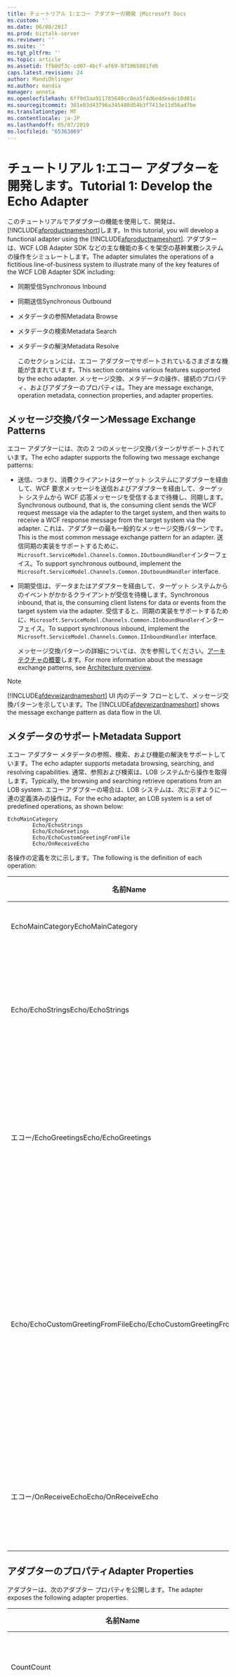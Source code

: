 ```yaml
---
title: チュートリアル 1:エコー アダプターの開発 |Microsoft Docs
ms.custom: ''
ms.date: 06/08/2017
ms.prod: biztalk-server
ms.reviewer: ''
ms.suite: ''
ms.tgt_pltfrm: ''
ms.topic: article
ms.assetid: ffb0df3c-cd07-4bcf-af69-971065081fd6
caps.latest.revision: 24
author: MandiOhlinger
ms.author: mandia
manager: anneta
ms.openlocfilehash: 6ff9d3aa911785640cc0ea5f4d6e4deedc10d81c
ms.sourcegitcommit: 381e83d43796a345488d54b3f7413e11d56ad7be
ms.translationtype: MT
ms.contentlocale: ja-JP
ms.lasthandoff: 05/07/2019
ms.locfileid: "65363069"
---
```

# <a name="tutorial-1-develop-the-echo-adapter"></a><span data-ttu-id="7d91d-102">チュートリアル 1:エコー アダプターを開発します。</span><span class="sxs-lookup"><span data-stu-id="7d91d-102">Tutorial 1: Develop the Echo Adapter</span></span>
<span data-ttu-id="7d91d-103">このチュートリアルでアダプターの機能を使用して、開発は、[!INCLUDE[afproductnameshort](../../includes/afproductnameshort-md.md)]します。</span><span class="sxs-lookup"><span data-stu-id="7d91d-103">In this tutorial, you will develop a functional adapter using the [!INCLUDE[afproductnameshort](../../includes/afproductnameshort-md.md)].</span></span> <span data-ttu-id="7d91d-104">アダプターは、WCF LOB Adapter SDK などの主な機能の多くを架空の基幹業務システムの操作をシミュレートします。</span><span class="sxs-lookup"><span data-stu-id="7d91d-104">The adapter simulates the operations of a fictitious line-of-business system to illustrate many of the key features of the WCF LOB Adapter SDK including:</span></span>  

- <span data-ttu-id="7d91d-105">同期受信</span><span class="sxs-lookup"><span data-stu-id="7d91d-105">Synchronous Inbound</span></span>  

- <span data-ttu-id="7d91d-106">同期送信</span><span class="sxs-lookup"><span data-stu-id="7d91d-106">Synchronous Outbound</span></span>  

- <span data-ttu-id="7d91d-107">メタデータの参照</span><span class="sxs-lookup"><span data-stu-id="7d91d-107">Metadata Browse</span></span>  

- <span data-ttu-id="7d91d-108">メタデータの検索</span><span class="sxs-lookup"><span data-stu-id="7d91d-108">Metadata Search</span></span>  

- <span data-ttu-id="7d91d-109">メタデータの解決</span><span class="sxs-lookup"><span data-stu-id="7d91d-109">Metadata Resolve</span></span>  

  <span data-ttu-id="7d91d-110">このセクションには、エコー アダプターでサポートされているさまざまな機能が含まれています。</span><span class="sxs-lookup"><span data-stu-id="7d91d-110">This section contains various features supported by the echo adapter.</span></span> <span data-ttu-id="7d91d-111">メッセージ交換、メタデータの操作、接続のプロパティ、およびアダプターのプロパティは。</span><span class="sxs-lookup"><span data-stu-id="7d91d-111">They are message exchange, operation metadata, connection properties, and adapter properties.</span></span>  

## <a name="message-exchange-patterns"></a><span data-ttu-id="7d91d-112">メッセージ交換パターン</span><span class="sxs-lookup"><span data-stu-id="7d91d-112">Message Exchange Patterns</span></span>  
 <span data-ttu-id="7d91d-113">エコー アダプターには、次の 2 つのメッセージ交換パターンがサポートされています。</span><span class="sxs-lookup"><span data-stu-id="7d91d-113">The echo adapter supports the following two message exchange patterns:</span></span>  

- <span data-ttu-id="7d91d-114">送信、つまり、消費クライアントはターゲット システムにアダプターを経由して、WCF 要求メッセージを送信およびアダプターを経由して、ターゲット システムから WCF 応答メッセージを受信するまで待機し、同期します。</span><span class="sxs-lookup"><span data-stu-id="7d91d-114">Synchronous outbound, that is, the consuming client sends the WCF request message via the adapter to the target system, and then waits to receive a WCF response message from the target system via the adapter.</span></span> <span data-ttu-id="7d91d-115">これは、アダプターの最も一般的なメッセージ交換パターンです。</span><span class="sxs-lookup"><span data-stu-id="7d91d-115">This is the most common message exchange pattern for an adapter.</span></span> <span data-ttu-id="7d91d-116">送信同期の実装をサポートするために、`Microsoft.ServiceModel.Channels.Common.IOutboundHandler`インターフェイス。</span><span class="sxs-lookup"><span data-stu-id="7d91d-116">To support synchronous outbound, implement the  `Microsoft.ServiceModel.Channels.Common.IOutboundHandler` interface.</span></span>  

- <span data-ttu-id="7d91d-117">同期受信は、データまたはアダプターを経由して、ターゲット システムからのイベントがかかるクライアントが受信を待機します。</span><span class="sxs-lookup"><span data-stu-id="7d91d-117">Synchronous inbound, that is, the consuming client listens for data or events from the target system via the adapter.</span></span> <span data-ttu-id="7d91d-118">受信すると、同期の実装をサポートするために、`Microsoft.ServiceModel.Channels.Common.IInboundHandler`インターフェイス。</span><span class="sxs-lookup"><span data-stu-id="7d91d-118">To support synchronous inbound, implement the  `Microsoft.ServiceModel.Channels.Common.IInboundHandler` interface.</span></span>  

  <span data-ttu-id="7d91d-119">メッセージ交換パターンの詳細については、次を参照してください。[アーキテクチャの概要](architecture-overview-of-the-wcf-lob-adapter-sdk.md)します。</span><span class="sxs-lookup"><span data-stu-id="7d91d-119">For more information about the message exchange patterns, see [Architecture overview](architecture-overview-of-the-wcf-lob-adapter-sdk.md).</span></span>  

> [!NOTE]
>  <span data-ttu-id="7d91d-120">[!INCLUDE[afdevwizardnameshort](../../includes/afdevwizardnameshort-md.md)] UI 内のデータ フローとして、メッセージ交換パターンを示しています。</span><span class="sxs-lookup"><span data-stu-id="7d91d-120">The [!INCLUDE[afdevwizardnameshort](../../includes/afdevwizardnameshort-md.md)] shows the message exchange pattern as data flow in the UI.</span></span>  

## <a name="metadata-support"></a><span data-ttu-id="7d91d-121">メタデータのサポート</span><span class="sxs-lookup"><span data-stu-id="7d91d-121">Metadata Support</span></span>  
 <span data-ttu-id="7d91d-122">エコー アダプター メタデータの参照、検索、および機能の解決をサポートしています。</span><span class="sxs-lookup"><span data-stu-id="7d91d-122">The echo adapter supports metadata browsing, searching, and resolving capabilities.</span></span> <span data-ttu-id="7d91d-123">通常、参照および検索は、LOB システムから操作を取得します。</span><span class="sxs-lookup"><span data-stu-id="7d91d-123">Typically, the browsing and searching retrieve operations from an LOB system.</span></span> <span data-ttu-id="7d91d-124">エコー アダプターの場合は、LOB システムは、次に示すように一連の定義済みの操作は。</span><span class="sxs-lookup"><span data-stu-id="7d91d-124">For the echo adapter, an LOB system is a set of predefined operations, as shown below:</span></span>  

```  
EchoMainCategory  
        Echo/EchoStrings  
        Echo/EchoGreetings  
        Echo/EchoCustomGreetingFromFile  
        Echo/OnReceiveEcho  
```  

 <span data-ttu-id="7d91d-125">各操作の定義を次に示します。</span><span class="sxs-lookup"><span data-stu-id="7d91d-125">The following is the definition of each operation:</span></span>  

|<span data-ttu-id="7d91d-126">**名前**</span><span class="sxs-lookup"><span data-stu-id="7d91d-126">**Name**</span></span>|<span data-ttu-id="7d91d-127">**操作の定義**</span><span class="sxs-lookup"><span data-stu-id="7d91d-127">**Operation Definition**</span></span>|<span data-ttu-id="7d91d-128">**[説明]**</span><span class="sxs-lookup"><span data-stu-id="7d91d-128">**Description**</span></span>|<span data-ttu-id="7d91d-129">**[方向]**</span><span class="sxs-lookup"><span data-stu-id="7d91d-129">**Direction**</span></span>|  
|--------------|------------------------------|---------------------|-------------------|  
|<span data-ttu-id="7d91d-130">EchoMainCategory</span><span class="sxs-lookup"><span data-stu-id="7d91d-130">EchoMainCategory</span></span>|<span data-ttu-id="7d91d-131">カテゴリ</span><span class="sxs-lookup"><span data-stu-id="7d91d-131">Category</span></span>|<span data-ttu-id="7d91d-132">操作を分類します。</span><span class="sxs-lookup"><span data-stu-id="7d91d-132">Categorizes the operations.</span></span>|<span data-ttu-id="7d91d-133">なし</span><span class="sxs-lookup"><span data-stu-id="7d91d-133">N/A</span></span>|  
|<span data-ttu-id="7d91d-134">Echo/EchoStrings</span><span class="sxs-lookup"><span data-stu-id="7d91d-134">Echo/EchoStrings</span></span>|<span data-ttu-id="7d91d-135">string[] EchoStrings(string data)</span><span class="sxs-lookup"><span data-stu-id="7d91d-135">string[] EchoStrings(string data)</span></span>|<span data-ttu-id="7d91d-136">受信文字列は、呼び出し元のクライアントに指定された回数をエコーします。</span><span class="sxs-lookup"><span data-stu-id="7d91d-136">Echoes the incoming string a specified number of times to the calling client.</span></span>|<span data-ttu-id="7d91d-137">送信</span><span class="sxs-lookup"><span data-stu-id="7d91d-137">Outbound</span></span>|  
|<span data-ttu-id="7d91d-138">エコー/EchoGreetings</span><span class="sxs-lookup"><span data-stu-id="7d91d-138">Echo/EchoGreetings</span></span>|<span data-ttu-id="7d91d-139">EchoGreetings(Greeting greeting) のあいさつ</span><span class="sxs-lookup"><span data-stu-id="7d91d-139">Greeting[] EchoGreetings(Greeting greeting)</span></span>|<span data-ttu-id="7d91d-140">受信応答メッセージ オブジェクト、呼び出し元のクライアントに指定された回数をエコーします。</span><span class="sxs-lookup"><span data-stu-id="7d91d-140">Echoes the incoming Greeting object a specified number of times to the calling client.</span></span>|<span data-ttu-id="7d91d-141">送信</span><span class="sxs-lookup"><span data-stu-id="7d91d-141">Outbound</span></span>|  
|<span data-ttu-id="7d91d-142">Echo/EchoCustomGreetingFromFile</span><span class="sxs-lookup"><span data-stu-id="7d91d-142">Echo/EchoCustomGreetingFromFile</span></span>|<span data-ttu-id="7d91d-143">CustomGreeting EchoCustomGreetingFromFile(Uri greetingInstancePath)</span><span class="sxs-lookup"><span data-stu-id="7d91d-143">CustomGreeting EchoCustomGreetingFromFile(Uri greetingInstancePath)</span></span>|<span data-ttu-id="7d91d-144">ファイルからそのインスタンスを参照して、応答メッセージ オブジェクトをエコーします。</span><span class="sxs-lookup"><span data-stu-id="7d91d-144">Echoes the Greeting object by reading its instance from a file.</span></span> <span data-ttu-id="7d91d-145">応答メッセージ オブジェクトのメタデータは、定義済みの XSD ファイルから取得されます。</span><span class="sxs-lookup"><span data-stu-id="7d91d-145">The Greeting object's metadata is obtained from a predefined XSD file.</span></span>|<span data-ttu-id="7d91d-146">送信</span><span class="sxs-lookup"><span data-stu-id="7d91d-146">Outbound</span></span>|  
|<span data-ttu-id="7d91d-147">エコー/OnReceiveEcho</span><span class="sxs-lookup"><span data-stu-id="7d91d-147">Echo/OnReceiveEcho</span></span>|<span data-ttu-id="7d91d-148">OnReceiveEcho (Uri パス、時間の長いコンテンツ) を無効にします。</span><span class="sxs-lookup"><span data-stu-id="7d91d-148">void OnReceiveEcho(Uri path, long content)</span></span>|<span data-ttu-id="7d91d-149">指定したフォルダーにドロップしたファイルの長さと場所をエコーします。</span><span class="sxs-lookup"><span data-stu-id="7d91d-149">Echoes the location and length of a file dropped in the specified folder.</span></span>|<span data-ttu-id="7d91d-150">受信</span><span class="sxs-lookup"><span data-stu-id="7d91d-150">Inbound</span></span>|  

## <a name="adapter-properties"></a><span data-ttu-id="7d91d-151">アダプターのプロパティ</span><span class="sxs-lookup"><span data-stu-id="7d91d-151">Adapter Properties</span></span>  
 <span data-ttu-id="7d91d-152">アダプターは、次のアダプター プロパティを公開します。</span><span class="sxs-lookup"><span data-stu-id="7d91d-152">The adapter exposes the following adapter properties.</span></span>  


|            <span data-ttu-id="7d91d-153">**名前**</span><span class="sxs-lookup"><span data-stu-id="7d91d-153">**Name**</span></span>            | <span data-ttu-id="7d91d-154">**カテゴリ**</span><span class="sxs-lookup"><span data-stu-id="7d91d-154">**Category**</span></span> | <span data-ttu-id="7d91d-155">**[データ型]**</span><span class="sxs-lookup"><span data-stu-id="7d91d-155">**Data Type**</span></span>  |                                                                                                              <span data-ttu-id="7d91d-156">**[説明]**</span><span class="sxs-lookup"><span data-stu-id="7d91d-156">**Description**</span></span>                                                                                                               |
|--------------------------------|--------------|----------------|--------------------------------------------------------------------------------------------------------------------------------------------------------------------------------------------------------------------------------------------|
|             <span data-ttu-id="7d91d-157">Count</span><span class="sxs-lookup"><span data-stu-id="7d91d-157">Count</span></span>              |     <span data-ttu-id="7d91d-158">その他</span><span class="sxs-lookup"><span data-stu-id="7d91d-158">Misc</span></span>     |  <span data-ttu-id="7d91d-159">System.Int32</span><span class="sxs-lookup"><span data-stu-id="7d91d-159">System.Int32</span></span>  |                                                                    <span data-ttu-id="7d91d-160">呼び出し元のクライアントへの入力を指定した回数をエコーするために使用します。</span><span class="sxs-lookup"><span data-stu-id="7d91d-160">Used to echo the input the specified number of times to the calling client.</span></span><br /><br /> <span data-ttu-id="7d91d-161">既定 = 5</span><span class="sxs-lookup"><span data-stu-id="7d91d-161">Default = 5</span></span>                                                                     |
|    <span data-ttu-id="7d91d-162">EnableConnectionPooling</span><span class="sxs-lookup"><span data-stu-id="7d91d-162">EnableConnectionPooling</span></span>     |     <span data-ttu-id="7d91d-163">その他</span><span class="sxs-lookup"><span data-stu-id="7d91d-163">Misc</span></span>     | <span data-ttu-id="7d91d-164">System.Boolean</span><span class="sxs-lookup"><span data-stu-id="7d91d-164">System.Boolean</span></span> | <span data-ttu-id="7d91d-165">有効にするか、アダプターの接続のプールを無効にするために使用します。</span><span class="sxs-lookup"><span data-stu-id="7d91d-165">Used to enable or disable connection pooling for the adapter.</span></span><br /><br /> <span data-ttu-id="7d91d-166">既定値 = true の場合、ランタイム エンジンの接続プールが有効になっていることを意味、[!INCLUDE[afproductnameshort](../../includes/afproductnameshort-md.md)]します。</span><span class="sxs-lookup"><span data-stu-id="7d91d-166">Default = true, meaning that the connection pooling is enabled in runtime engine of the [!INCLUDE[afproductnameshort](../../includes/afproductnameshort-md.md)].</span></span> |
|       <span data-ttu-id="7d91d-167">InboundFileFilter</span><span class="sxs-lookup"><span data-stu-id="7d91d-167">InboundFileFilter</span></span>        |   <span data-ttu-id="7d91d-168">受信</span><span class="sxs-lookup"><span data-stu-id="7d91d-168">Inbound</span></span>    | <span data-ttu-id="7d91d-169">System.String</span><span class="sxs-lookup"><span data-stu-id="7d91d-169">System.String</span></span>  |                                                   <span data-ttu-id="7d91d-170">受信のシナリオでのみ使用され、filesystemwatcher クラスの拡張機能のファイルを監視するために使用します。</span><span class="sxs-lookup"><span data-stu-id="7d91d-170">Used for the inbound scenario only and used by the FileSystemWatcher to monitor the files of the extension.</span></span><br /><br /> <span data-ttu-id="7d91d-171">既定 =\*.txt</span><span class="sxs-lookup"><span data-stu-id="7d91d-171">Default=\*.txt</span></span>                                                   |
| <span data-ttu-id="7d91d-172">InboundFileSystemWatcherFolder</span><span class="sxs-lookup"><span data-stu-id="7d91d-172">InboundFileSystemWatcherFolder</span></span> |   <span data-ttu-id="7d91d-173">受信</span><span class="sxs-lookup"><span data-stu-id="7d91d-173">Inbound</span></span>    | <span data-ttu-id="7d91d-174">System.String</span><span class="sxs-lookup"><span data-stu-id="7d91d-174">System.String</span></span>  |                                        <span data-ttu-id="7d91d-175">アダプターに通知を発生させる FileSystemWatcher のファイルを削除、フォルダーを設定するために使用します。</span><span class="sxs-lookup"><span data-stu-id="7d91d-175">Used to set the folder where the files will be dropped for FileSystemWatcher to raise notification to the adapter.</span></span><br /><br /> <span data-ttu-id="7d91d-176">既定の c:\inbound\watcher を = です。</span><span class="sxs-lookup"><span data-stu-id="7d91d-176">Default = c:\inbound\watcher.</span></span>                                        |

## <a name="connection-properties"></a><span data-ttu-id="7d91d-177">接続プロパティ</span><span class="sxs-lookup"><span data-stu-id="7d91d-177">Connection Properties</span></span>  
 <span data-ttu-id="7d91d-178">エコー アダプターは、次の接続プロパティを公開します。</span><span class="sxs-lookup"><span data-stu-id="7d91d-178">The echo adapter exposes the following connection properties.</span></span>  

|<span data-ttu-id="7d91d-179">**名前**</span><span class="sxs-lookup"><span data-stu-id="7d91d-179">**Name**</span></span>|<span data-ttu-id="7d91d-180">**[データ型]**</span><span class="sxs-lookup"><span data-stu-id="7d91d-180">**Data Type**</span></span>|<span data-ttu-id="7d91d-181">**[説明]**</span><span class="sxs-lookup"><span data-stu-id="7d91d-181">**Description**</span></span>|  
|--------------|-------------------|---------------------|  
|<span data-ttu-id="7d91d-182">アプリケーション</span><span class="sxs-lookup"><span data-stu-id="7d91d-182">Application</span></span>|<span data-ttu-id="7d91d-183">System.String</span><span class="sxs-lookup"><span data-stu-id="7d91d-183">System.String</span></span>|<span data-ttu-id="7d91d-184">LOB システム内でアプリケーションの名前。</span><span class="sxs-lookup"><span data-stu-id="7d91d-184">The application name within the LOB system.</span></span> <span data-ttu-id="7d91d-185">このプロパティは、説明用です。</span><span class="sxs-lookup"><span data-stu-id="7d91d-185">This property is for illustrative purpose.</span></span> <span data-ttu-id="7d91d-186">エコー アダプターは、任意の LOB システムには関与しません。</span><span class="sxs-lookup"><span data-stu-id="7d91d-186">The echo adapter does not involve any LOB system.</span></span><br /><br /> <span data-ttu-id="7d91d-187">既定の lobapplication を =</span><span class="sxs-lookup"><span data-stu-id="7d91d-187">Default = lobapplication</span></span>|  
|<span data-ttu-id="7d91d-188">EnableAuthentication</span><span class="sxs-lookup"><span data-stu-id="7d91d-188">EnableAuthentication</span></span>|<span data-ttu-id="7d91d-189">System.Boolean</span><span class="sxs-lookup"><span data-stu-id="7d91d-189">System.Boolean</span></span>|<span data-ttu-id="7d91d-190">True の場合、アダプターは、クライアント資格情報内のユーザー名フィールドの値が必要です。</span><span class="sxs-lookup"><span data-stu-id="7d91d-190">When true, the adapter expects a value in the username field within the client credentials.</span></span><br /><br /> <span data-ttu-id="7d91d-191">既定値 = false</span><span class="sxs-lookup"><span data-stu-id="7d91d-191">Default = false</span></span>|  
|<span data-ttu-id="7d91d-192">hostname</span><span class="sxs-lookup"><span data-stu-id="7d91d-192">Hostname</span></span>|<span data-ttu-id="7d91d-193">System.String</span><span class="sxs-lookup"><span data-stu-id="7d91d-193">System.String</span></span>|<span data-ttu-id="7d91d-194">LOB システムが存在するサーバーの名前。</span><span class="sxs-lookup"><span data-stu-id="7d91d-194">The server name where an LOB system resides.</span></span> <span data-ttu-id="7d91d-195">このプロパティは、説明用です。</span><span class="sxs-lookup"><span data-stu-id="7d91d-195">This property is for illustrative purpose.</span></span> <span data-ttu-id="7d91d-196">エコー アダプターは、任意の LOB システムには関与しません。</span><span class="sxs-lookup"><span data-stu-id="7d91d-196">The echo adapter does not involve any LOB system.</span></span><br /><br /> <span data-ttu-id="7d91d-197">既定の lobhostname を =</span><span class="sxs-lookup"><span data-stu-id="7d91d-197">Default = lobhostname</span></span>|  

## <a name="interface-implementation"></a><span data-ttu-id="7d91d-198">インターフェイスの実装</span><span class="sxs-lookup"><span data-stu-id="7d91d-198">Interface Implementation</span></span>  
 <span data-ttu-id="7d91d-199">[!INCLUDE[afproductnameshort](../../includes/afproductnameshort-md.md)]アダプターの特定の機能をサポートするために実装する必要があるクラスとインターフェイスのコレクションを定義します。</span><span class="sxs-lookup"><span data-stu-id="7d91d-199">The [!INCLUDE[afproductnameshort](../../includes/afproductnameshort-md.md)] defines a collection of classes and interfaces that must be implemented to support specific features of the adapter.</span></span> <span data-ttu-id="7d91d-200">次の表では、これらのクラスとインターフェイス、その説明、およびそれらを実装する場合について説明します。</span><span class="sxs-lookup"><span data-stu-id="7d91d-200">The following table describes those classes and interfaces, their descriptions, and when to implement them.</span></span>  


|                       <span data-ttu-id="7d91d-201">**クラス/インターフェイス**</span><span class="sxs-lookup"><span data-stu-id="7d91d-201">**Class/Interface**</span></span>                       |                                                                                       <span data-ttu-id="7d91d-202">**いつ実装するには**</span><span class="sxs-lookup"><span data-stu-id="7d91d-202">**When to implement**</span></span>                                                                                        |                                                                                      <span data-ttu-id="7d91d-203">**[説明]**</span><span class="sxs-lookup"><span data-stu-id="7d91d-203">**Description**</span></span>                                                                                       |
|-----------------------------------------------------------------|----------------------------------------------------------------------------------------------------------------------------------------------------------------------------------------------------|--------------------------------------------------------------------------------------------------------------------------------------------------------------------------------------------|
|       <span data-ttu-id="7d91d-204">Microsoft.ServiceModel.Channels.Common.IConnection</span><span class="sxs-lookup"><span data-stu-id="7d91d-204">Microsoft.ServiceModel.Channels.Common.IConnection</span></span>        |                                                                     <span data-ttu-id="7d91d-205">場合は、ターゲット システムへの接続を定義する必要があります。</span><span class="sxs-lookup"><span data-stu-id="7d91d-205">If you need to define the connection to the target system.</span></span>                                                                     |                                                                        <span data-ttu-id="7d91d-206">ターゲット システムへの接続を定義します。</span><span class="sxs-lookup"><span data-stu-id="7d91d-206">Defines the connection to the target system.</span></span>                                                                        |
|    <span data-ttu-id="7d91d-207">Microsoft.ServiceModel.Channels.Common.IConnectionFactory</span><span class="sxs-lookup"><span data-stu-id="7d91d-207">Microsoft.ServiceModel.Channels.Common.IConnectionFactory</span></span>    |                                                                      <span data-ttu-id="7d91d-208">場合は、ターゲット システムへの接続を作成する必要があります。</span><span class="sxs-lookup"><span data-stu-id="7d91d-208">If you need to create a connection to the target system.</span></span>                                                                      |                                                                        <span data-ttu-id="7d91d-209">ターゲット システムへの接続を作成します。</span><span class="sxs-lookup"><span data-stu-id="7d91d-209">Creates the connection to the target system.</span></span>                                                                        |
|      <span data-ttu-id="7d91d-210">Microsoft.ServiceModel.Channels.Common.ConnectionUri</span><span class="sxs-lookup"><span data-stu-id="7d91d-210">Microsoft.ServiceModel.Channels.Common.ConnectionUri</span></span>       | <span data-ttu-id="7d91d-211">接続 Uri を管理する必要があります。 場合、</span><span class="sxs-lookup"><span data-stu-id="7d91d-211">If you need to manage a connection Uri.</span></span><br /><br /> <span data-ttu-id="7d91d-212">内の接続プロパティを分類する必要がある場合、[!INCLUDE[addadapterservrefshort](../../includes/addadapterservrefshort-md.md)]ツール。</span><span class="sxs-lookup"><span data-stu-id="7d91d-212">If you need to categorize connection property within the [!INCLUDE[addadapterservrefshort](../../includes/addadapterservrefshort-md.md)] tool.</span></span> |                                                                      <span data-ttu-id="7d91d-213">ターゲット システムの接続 Uri を管理します。</span><span class="sxs-lookup"><span data-stu-id="7d91d-213">Manages a connection Uri for the target system.</span></span>                                                                       |
| <span data-ttu-id="7d91d-214">Microsoft.ServiceModel.Channels.Common.IMetadataResolverHandler</span><span class="sxs-lookup"><span data-stu-id="7d91d-214">Microsoft.ServiceModel.Channels.Common.IMetadataResolverHandler</span></span> |                                                                       <span data-ttu-id="7d91d-215">アダプターでは、メタデータの解決機能をサポートする必要があります。</span><span class="sxs-lookup"><span data-stu-id="7d91d-215">Your adapter must support metadata resolve capability.</span></span>                                                                       |                                                                           <span data-ttu-id="7d91d-216">操作と型のメタデータを解決します。</span><span class="sxs-lookup"><span data-stu-id="7d91d-216">Resolves operation and type metadata.</span></span>                                                                            |
|  <span data-ttu-id="7d91d-217">Microsoft.ServiceModel.Channels.Common.IMetadataSearchHandler</span><span class="sxs-lookup"><span data-stu-id="7d91d-217">Microsoft.ServiceModel.Channels.Common.IMetadataSearchHandler</span></span>  |                                                                        <span data-ttu-id="7d91d-218">場合は、アダプター メタデータの検索機能をサポートしています。</span><span class="sxs-lookup"><span data-stu-id="7d91d-218">If your adapter supports metadata search capability.</span></span>                                                                        |                                                                   <span data-ttu-id="7d91d-219">ターゲット システム内の操作を検索します。</span><span class="sxs-lookup"><span data-stu-id="7d91d-219">Searches for the operations within the target system.</span></span>                                                                    |
|  <span data-ttu-id="7d91d-220">Microsoft.ServiceModel.Channels.Common.IMetadataBrowseHandler</span><span class="sxs-lookup"><span data-stu-id="7d91d-220">Microsoft.ServiceModel.Channels.Common.IMetadataBrowseHandler</span></span>  |                                                                            <span data-ttu-id="7d91d-221">アダプターは、参照機能をサポートする必要があります。</span><span class="sxs-lookup"><span data-stu-id="7d91d-221">Your adapter must support browse capability</span></span>                                                                             |                                                                    <span data-ttu-id="7d91d-222">ターゲット システム内で操作を参照します。</span><span class="sxs-lookup"><span data-stu-id="7d91d-222">Browses for the operations within the target system.</span></span>                                                                    |
|     <span data-ttu-id="7d91d-223">Microsoft.ServiceModel.Channels.Common.IOutboundHandler</span><span class="sxs-lookup"><span data-stu-id="7d91d-223">Microsoft.ServiceModel.Channels.Common.IOutboundHandler</span></span>     |                                                                  <span data-ttu-id="7d91d-224">送信機能をサポートするために、アダプターが通常必要がある場合。</span><span class="sxs-lookup"><span data-stu-id="7d91d-224">If your adapter typically needs to support outbound capability.</span></span>                                                                   | <span data-ttu-id="7d91d-225">対象のシステム メッセージに、着信 WCF 要求メッセージを変換、ターゲット システムの特定の関数を呼び出す送信 WCF 応答メッセージに応答を変換します。</span><span class="sxs-lookup"><span data-stu-id="7d91d-225">Transforms the incoming WCF request message into a target system message, invokes target system specific function, and then transforms the response into an outgoing WCF response message.</span></span> |
|     <span data-ttu-id="7d91d-226">Microsoft.ServiceModel.Channels.Common.IInboundHandler</span><span class="sxs-lookup"><span data-stu-id="7d91d-226">Microsoft.ServiceModel.Channels.Common.IInboundHandler</span></span>      |                                                                            <span data-ttu-id="7d91d-227">場合は、アダプターは、受信機能をサポートします。</span><span class="sxs-lookup"><span data-stu-id="7d91d-227">If your adapter supports inbound capability.</span></span>                                                                            |                                                                   <span data-ttu-id="7d91d-228">データや、ターゲット システムからのイベントをリッスンします。</span><span class="sxs-lookup"><span data-stu-id="7d91d-228">Listens for data and/or events from the target system.</span></span>                                                                   |

 <span data-ttu-id="7d91d-229">使用して、アダプターの開発を簡素化する、[!INCLUDE[afdevwizardnameshort](../../includes/afdevwizardnameshort-md.md)]一連のアダプターの機能に合わせて調整する派生クラスを作成し、アダプター プロジェクトを生成します。</span><span class="sxs-lookup"><span data-stu-id="7d91d-229">To simplify your adapter development, use the [!INCLUDE[afdevwizardnameshort](../../includes/afdevwizardnameshort-md.md)] to generate your adapter project, which creates a set of derived classes tailored to your adapter features.</span></span>  

 <span data-ttu-id="7d91d-230">アダプターと接続プロパティをカスタマイズする、[!INCLUDE[addadapterservrefshort](../../includes/addadapterservrefshort-md.md)]と[!INCLUDE[consumeadapterservshort](../../includes/consumeadapterservshort-md.md)]ツールによって生成された次のファイルを変更する[!INCLUDE[afdevwizardnameshort](../../includes/afdevwizardnameshort-md.md)]します。</span><span class="sxs-lookup"><span data-stu-id="7d91d-230">To customize the adapter and connection properties through the [!INCLUDE[addadapterservrefshort](../../includes/addadapterservrefshort-md.md)] and [!INCLUDE[consumeadapterservshort](../../includes/consumeadapterservshort-md.md)] tools, modify the following files generated by [!INCLUDE[afdevwizardnameshort](../../includes/afdevwizardnameshort-md.md)].</span></span>  

- <span data-ttu-id="7d91d-231">{Projectname}BindingElement.cs</span><span class="sxs-lookup"><span data-stu-id="7d91d-231">{Projectname}BindingElement.cs</span></span>  

- <span data-ttu-id="7d91d-232">{Projectname}BindingElementExtensionElement.cs</span><span class="sxs-lookup"><span data-stu-id="7d91d-232">{Projectname}BindingElementExtensionElement.cs</span></span>  

- <span data-ttu-id="7d91d-233">{Projectname}ConnectionUri.cs</span><span class="sxs-lookup"><span data-stu-id="7d91d-233">{Projectname}ConnectionUri.cs</span></span>  

  <span data-ttu-id="7d91d-234">これを行う方法の詳細については、次を参照してください。[手順 2。アダプターおよび接続のプロパティを分類](../../adapters-and-accelerators/wcf-lob-adapter-sdk/step-2-categorize-the-adapter-and-connection-properties.md)します。</span><span class="sxs-lookup"><span data-stu-id="7d91d-234">For details on how to do so, see [Step 2: Categorize the Adapter and Connection Properties](../../adapters-and-accelerators/wcf-lob-adapter-sdk/step-2-categorize-the-adapter-and-connection-properties.md).</span></span>  

## <a name="see-also"></a><span data-ttu-id="7d91d-235">参照</span><span class="sxs-lookup"><span data-stu-id="7d91d-235">See Also</span></span>  
 [<span data-ttu-id="7d91d-236">WCF LOB Adapter SDK についてのチュートリアル</span><span class="sxs-lookup"><span data-stu-id="7d91d-236">Tutorials to learn the WCF LOB Adapter SDK</span></span>](../../adapters-and-accelerators/wcf-lob-adapter-sdk/tutorials-to-learn-the-wcf-lob-adapter-sdk.md)